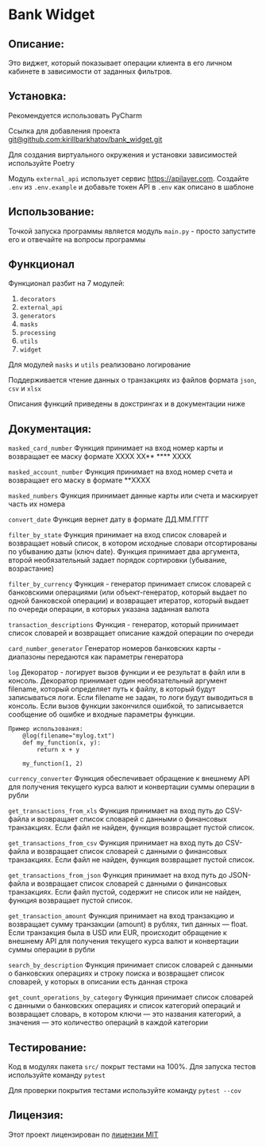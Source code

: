 # Bank Widget

## Описание:

Это виджет, который показывает операции клиента в его личном кабинете в зависимости от заданных фильтров.

## Установка:

Рекомендуется использовать PyCharm

Ссылка для добавления проекта
[git@github.com:kirillbarkhatov/bank_widget.git]()

Для создания виртуального окружения и установки зависимостей используйте Poetry

Модуль `external_api` использует сервис https://apilayer.com. Создайте `.env` из `.env.example` и добавьте токен API в `.env` как описано в шаблоне

## Использование:

Точкой запуска программы является модуль `main.py` - просто запустите его и отвечайте на вопросы программы

## Функционал

Функционал разбит на 7 модулей:
1. `decorators`
2. `external_api`
3. `generators`
4. `masks`
5. `processing`
6. `utils`
7. `widget`



Для модулей `masks` и `utils` реализовано логирование

Поддерживается чтение данных о транзакциях из файлов формата `json`, `csv` и `xlsx`

Описания функций приведены в докстрингах и в документации ниже



## Документация:

`masked_card_number` Функция принимает на вход номер карты и возвращает ее маску формате XXXX XX** **** XXXX

`masked_account_number` Функция принимает на вход номер счета и возвращает его маску в формате **XXXX

`masked_numbers` Функция принимает данные карты или счета и маскирует часть их номера

`convert_date` Функция вернет дату в формате ДД.ММ.ГГГГ

`filter_by_state` Функция принимает на вход список словарей и возвращает новый список,
    в котором исходные словари отсортированы по убыванию даты (ключ date).
    Функция принимает два аргумента, второй необязательный задает
    порядок сортировки (убывание, возрастание)
    
`filter_by_currency` Функция - генератор принимает список словарей с банковскими операциями
    (или объект-генератор, который выдает по одной банковской операции)
    и возвращает итератор, который выдает по очереди операции, в которых указана заданная валюта
    
`transaction_descriptions` Функция - генератор, который принимает список словарей
    и возвращает описание каждой операции по очереди
    
`card_number_generator` Генератор номеров банковских карты - диапазоны передаются как параметры генератора

`log` Декоратор - логирует вызов функции и ее результат в файл или в консоль.
    Декоратор принимает один необязательный аргумент filename,
    который определяет путь к файлу, в который будут записываться логи.
    Если filename не задан, то логи будут выводиться в консоль.
    Если вызов функции закончился ошибкой, то записывается сообщение об ошибке и входные параметры функции.

    Пример использования:
        @log(filename="mylog.txt")
        def my_function(x, y):
            return x + y

        my_function(1, 2)
    
`currency_converter` Функция обеспечивает обращение к внешнему API для получения текущего курса валют
    и конвертации суммы операции в рубли
    
`get_transactions_from_xls` Функция принимает на вход путь до CSV-файла и возвращает список словарей с данными о финансовых транзакциях.
    Если файл не найден, функция возвращает пустой список.
    
`get_transactions_from_csv` Функция принимает на вход путь до CSV-файла и возвращает список словарей с данными о финансовых транзакциях.
    Если файл не найден, функция возвращает пустой список.
    
`get_transactions_from_json` Функция принимает на вход путь до JSON-файла и возвращает список словарей с данными о финансовых транзакциях.
    Если файл пустой, содержит не список или не найден, функция возвращает пустой список.
    
`get_transaction_amount` Функция принимает на вход транзакцию и возвращает сумму транзакции (amount) в рублях, тип данных — float.
    Если транзакция была в USD или EUR, происходит обращение к внешнему API для получения текущего курса валют
    и конвертации суммы операции в рубли

`search_by_description` Функция принимает список словарей с данными о банковских операциях и строку поиска
   и возвращает список словарей, у которых в описании есть данная строка

`get_count_operations_by_category` Функция принимает список словарей с данными о банковских операциях и список категорий операций
    и возвращает словарь, в котором ключи — это названия категорий,
    а значения — это количество операций в каждой категории

## Тестирование:

Код в модулях пакета `src/` покрыт тестами на 100%.
Для запуска тестов используйте команду `pytest`

Для проверки покрытия тестами используйте команду `pytest --cov`


## Лицензия:

Этот проект лицензирован по [лицензии MIT](LICENSE)